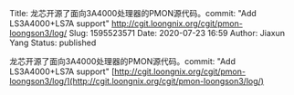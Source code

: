 Title: 龙芯开源了面向3A4000处理器的PMON源代码。commit: "Add LS3A4000+LS7A support" http://cgit.loongnix.org/cgit/pmon-loongson3/log/
Slug: 1595523571
Date: 2020-07-23 16:59
Author: Jiaxun Yang
Status: published

龙芯开源了面向3A4000处理器的PMON源代码。commit: "Add LS3A4000+LS7A support" [http://cgit.loongnix.org/cgit/pmon-loongson3/log/](http://cgit.loongnix.org/cgit/pmon-loongson3/log/)
